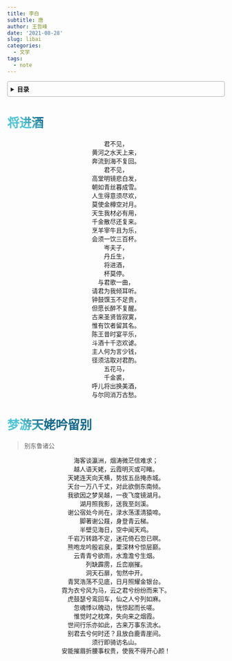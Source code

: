 ```yaml
---
title: 李白
subtitle: 唐
author: 王哲峰
date: '2021-08-28'
slug: libai
categories:
  - 文学
tags:
  - note
---
```


<style>
h1 {
  background-color: #2B90B6;
  background-image: linear-gradient(45deg, #4EC5D4 10%, #146b8c 20%);
  background-size: 100%;
  -webkit-background-clip: text;
  -moz-background-clip: text;
  -webkit-text-fill-color: transparent;
  -moz-text-fill-color: transparent;
}
h2 {
  background-color: #2B90B6;
  background-image: linear-gradient(45deg, #4EC5D4 10%, #146b8c 20%);
  background-size: 100%;
  -webkit-background-clip: text;
  -moz-background-clip: text;
  -webkit-text-fill-color: transparent;
  -moz-text-fill-color: transparent;
}


details {
    border: 1px solid #aaa;
    border-radius: 4px;
    padding: .5em .5em 0;
}

summary {
    font-weight: bold;
    margin: -.5em -.5em 0;
    padding: .5em;
}

details[open] {
    padding: .5em;
}

details[open] summary {
    border-bottom: 1px solid #aaa;
    margin-bottom: .5em;
}
</style>


<details><summary>目录</summary><p>

- [将进酒](#将进酒)
- [梦游天姥吟留别](#梦游天姥吟留别)
</p></details><p></p>

# 将进酒

<center>君不见，</center>
<center>黄河之水天上来，</center>
<center>奔流到海不复回。</center>
<center>君不见，</center>
<center>高堂明镜悲白发，</center>
<center>朝如青丝暮成雪。</center>
<center>人生得意须尽欢，</center>
<center>莫使金樽空对月。</center>
<center>天生我材必有用，</center>
<center>千金散尽还复来。</center>
<center>烹羊宰牛且为乐，</center>
<center>会须一饮三百杯。</center>
<center>岑夫子，</center>
<center>丹丘生，</center>
<center>将进酒，</center>
<center>杯莫停。</center>
<center>与君歌一曲，</center>
<center>请君为我倾耳听。</center>
<center>钟鼓馔玉不足贵，</center>
<center>但愿长醉不复醒。</center>
<center>古来圣贤皆寂寞，</center>
<center>惟有饮者留其名。</center>
<center>陈王昔时宴平乐，</center>
<center>斗酒十千恣欢谑。</center>
<center>主人何为言少钱，</center>
<center>径须沽取对君酌。</center>
<center>五花马，</center>
<center>千金裘，</center>
<center>呼儿将出换美酒，</center>
<center>与尔同消万古愁。</center>


# 梦游天姥吟留别

> 别东鲁诸公

<center>海客谈瀛洲，烟涛微茫信难求；</center>
<center>越人语天姥，云霞明灭或可睹。</center>
<center>天姥连天向天横，势拔五岳掩赤城。</center>
<center>天台一万八千丈，对此欲倒东南倾。</center>
<center>我欲因之梦吴越，一夜飞度镜湖月。</center>
<center>湖月照我影，送我至剡溪。</center>
<center>谢公宿处今尚在，渌水荡漾清猿啼。</center>
<center>脚著谢公屐，身登青云梯。</center>
<center>半壁见海日，空中闻天鸡。</center>
<center>千岩万转路不定，迷花倚石忽已暝。</center>
<center>熊咆龙吟殷岩泉，栗深林兮惊层巅。</center>
<center>云青青兮欲雨，水澹澹兮生烟。</center>
<center>列缺霹雳，丘峦崩摧。</center>
<center>洞天石扉，訇然中开。</center>
<center>青冥浩荡不见底，日月照耀金银台。</center>
<center>霓为衣兮风为马，云之君兮纷纷而来下。</center>
<center>虎鼓瑟兮鸾回车，仙之人兮列如麻。</center>
<center>忽魂悸以魄动，恍惊起而长嗟。</center>
<center>惟觉时之枕席，失向来之烟霞。</center>
<center>世间行乐亦如此，古来万事东流水。</center>
<center>别君去兮何时还？且放白鹿青崖间。</center>
<center>须行即骑访名山。</center>
<center>安能摧眉折腰事权贵，使我不得开心颜！</center>

